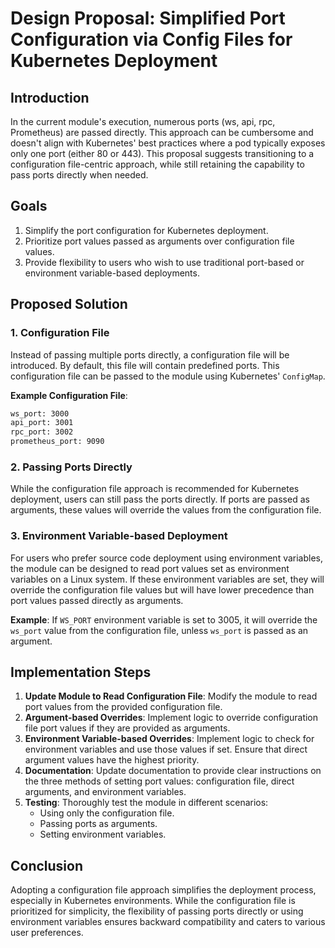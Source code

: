 # Design Proposal: Simplified Port Configuration via Config Files for Kubernetes Deployment

## Introduction

In the current module's execution, numerous ports (ws, api, rpc, Prometheus) are passed directly. This approach can be cumbersome and doesn't align with Kubernetes' best practices where a pod typically exposes only one port (either 80 or 443). This proposal suggests transitioning to a configuration file-centric approach, while still retaining the capability to pass ports directly when needed.

## Goals

1. Simplify the port configuration for Kubernetes deployment.
2. Prioritize port values passed as arguments over configuration file values.
3. Provide flexibility to users who wish to use traditional port-based or environment variable-based deployments.

## Proposed Solution

### 1. Configuration File

Instead of passing multiple ports directly, a configuration file will be introduced. By default, this file will contain predefined ports. This configuration file can be passed to the module using Kubernetes' `ConfigMap`.

**Example Configuration File**:

```bash
ws_port: 3000
api_port: 3001
rpc_port: 3002
prometheus_port: 9090
```

### 2. Passing Ports Directly

While the configuration file approach is recommended for Kubernetes deployment, users can still pass the ports directly. If ports are passed as arguments, these values will override the values from the configuration file.

### 3. Environment Variable-based Deployment

For users who prefer source code deployment using environment variables, the module can be designed to read port values set as environment variables on a Linux system. If these environment variables are set, they will override the configuration file values but will have lower precedence than port values passed directly as arguments.

**Example**: If `WS_PORT` environment variable is set to 3005, it will override the `ws_port` value from the configuration file, unless `ws_port` is passed as an argument.

## Implementation Steps

1. **Update Module to Read Configuration File**: Modify the module to read port values from the provided configuration file.
2. **Argument-based Overrides**: Implement logic to override configuration file port values if they are provided as arguments.
3. **Environment Variable-based Overrides**: Implement logic to check for environment variables and use those values if set. Ensure that direct argument values have the highest priority.
4. **Documentation**: Update documentation to provide clear instructions on the three methods of setting port values: configuration file, direct arguments, and environment variables.
5. **Testing**: Thoroughly test the module in different scenarios:
   + Using only the configuration file.
   + Passing ports as arguments.
   + Setting environment variables.

## Conclusion

Adopting a configuration file approach simplifies the deployment process, especially in Kubernetes environments. While the configuration file is prioritized for simplicity, the flexibility of passing ports directly or using environment variables ensures backward compatibility and caters to various user preferences.
